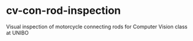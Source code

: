 # cv-con-rod-inspection
Visual inspection of motorcycle connecting rods for Computer Vision class at UNIBO
